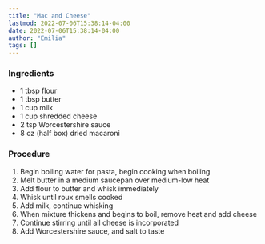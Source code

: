 ```yaml
---
title: "Mac and Cheese"
lastmod: 2022-07-06T15:38:14-04:00
date: 2022-07-06T15:38:14-04:00
author: "Emilia"
tags: []
---
```


### Ingredients
- 1 tbsp flour
- 1 tbsp butter
- 1 cup milk
- 1 cup shredded cheese
- 2 tsp Worcestershire sauce
- 8 oz (half box) dried macaroni

### Procedure
1. Begin boiling water for pasta, begin cooking when boiling
2. Melt butter in a medium saucepan over medium-low heat
3. Add flour to butter and whisk immediately
4. Whisk until roux smells cooked
5. Add milk, continue whisking
6. When mixture thickens and begins to boil,
remove heat and add cheese
7. Continue stirring until all cheese is incorporated
8. Add Worcestershire sauce, and salt to taste

